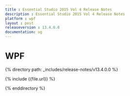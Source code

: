 ```yaml
---
title : Essential Studio 2015 Vol 4 Release Notes
description : Essential Studio 2015 Vol 4 Release Notes
platform : wpf
layout : post
releaseversion : 13.4.0.0
documentation: ug
---
```


# WPF

{% directory path: _includes/release-notes/v13.4.0.0 %}


{% include {{file.url}} %}

{% enddirectory %}